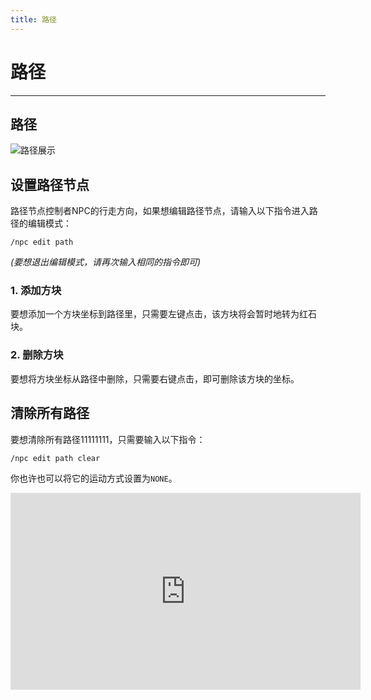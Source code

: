 ```yaml
---
title: 路径
---
```



# 路径

---


## 路径

![路径展示](https://user-images.githubusercontent.com/34912839/170567577-a063d21a-5002-4976-b3ca-f0a5cf3a4a40.gif)


## 设置路径节点

路径节点控制者NPC的行走方向，如果想编辑路径节点，请输入以下指令进入路径的编辑模式：
```
/npc edit path
```
*(要想退出编辑模式，请再次输入相同的指令即可)*


### 1. 添加方块

要想添加一个方块坐标到路径里，只需要左键点击，该方块将会暂时地转为红石块。

### 2. 删除方块

要想将方块坐标从路径中删除，只需要右键点击，即可删除该方块的坐标。

## 清除所有路径
要想清除所有路径11111111，只需要输入以下指令：
```
/npc edit path clear
```
你也许也可以将它的运动方式设置为`NONE`。

<iframe width="560" height="315" src="https://www.youtube-nocookie.com/embed/ttTO_gmtBvU" title="YouTube video player" frameborder="0" allow="accelerometer; autoplay; clipboard-write; encrypted-media; gyroscope; picture-in-picture" allowfullscreen></iframe>
